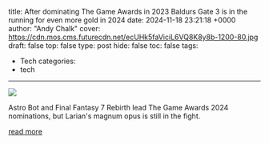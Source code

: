 title: After dominating The Game Awards in 2023 Baldurs Gate 3 is in the running for even more gold in 2024
date: 2024-11-18 23:21:18 +0000
author: "Andy Chalk"
cover: https://cdn.mos.cms.futurecdn.net/ecUHk5faViciL6VQ8K8y8b-1200-80.jpg
draft: false
top: false
type: post
hide: false
toc: false
tags:
  - Tech
categories:
  - tech
---

![](https://cdn.mos.cms.futurecdn.net/ecUHk5faViciL6VQ8K8y8b-1200-80.jpg)

Astro Bot and Final Fantasy 7 Rebirth lead The Game Awards 2024 nominations, but Larian's magnum opus is still in the fight.

[read more](https://www.pcgamer.com/games/after-dominating-the-game-awards-in-2023-baldurs-gate-3-is-in-the-running-for-even-more-gold-in-2024/)
